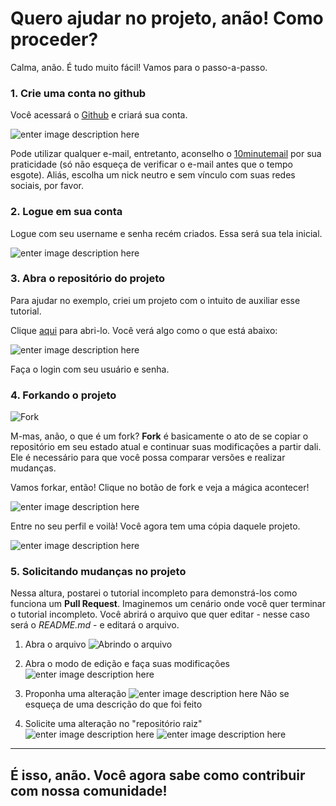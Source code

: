 # Quero ajudar no projeto, anão! Como proceder?

Calma, anão. É tudo muito fácil! Vamos para o passo-a-passo.

### 1. Crie uma conta no github

Você acessará o [Github](https://github.com) e criará sua conta.

![enter image description here](https://i.imgur.com/zJIcSIX.png "Home Github")

Pode utilizar qualquer e-mail, entretanto, aconselho o [10minutemail](https://10minutemail.com/10MinuteMail/index.html) por sua praticidade (só não esqueça de verificar o e-mail antes que o tempo esgote). Aliás, escolha um nick neutro e sem vínculo com suas redes sociais, por favor.

### 2. Logue em sua conta

Logue com seu username e senha recém criados. Essa será sua tela inicial.

![enter image description here](https://i.imgur.com/E3Kfyot.png "Github Login")


### 3. Abra o repositório do projeto

Para ajudar no exemplo, criei um projeto com o intuito de auxiliar esse tutorial.

Clique [aqui](https://github.com/anonynom/tutorial-27chan "Repositório do Tutorial") para abri-lo. Você verá algo como o que está abaixo:

![enter image description here](https://i.imgur.com/hfjOmLP.png "Tela do repositório")

Faça o login com seu usuário e senha.

### 4. Forkando o projeto

![](https://upload.wikimedia.org/wikipedia/commons/3/38/GitHub_Fork_Button.png "Fork")

M-mas, anão, o que é um fork?
**Fork** é basicamente o ato de se copiar o repositório em seu estado atual e continuar suas modificações a partir dali. Ele é necessário para que você possa comparar versões e realizar mudanças.

Vamos forkar, então! Clique no botão de fork e veja a mágica acontecer!

![enter image description here](https://i.imgur.com/ioBjbA4.png)

Entre no seu perfil e voilà! Você agora tem uma cópia daquele projeto.

![enter image description here](https://i.imgur.com/ydYS1uR.png)

### 5. Solicitando mudanças no projeto

Nessa altura, postarei o tutorial incompleto para demonstrá-los como funciona um **Pull Request**. Imaginemos um cenário onde você quer terminar o tutorial incompleto. Você abrirá o arquivo que quer editar - nesse caso será o *README.md* - e editará o arquivo.
	
	
1. Abra o arquivo
 ![](https://i.imgur.com/0F7j9qb.png "Abrindo o arquivo") 

2. Abra o modo de edição e faça suas modificações
![enter image description here](https://i.imgur.com/oL1v23h.png "Modo de edição") 

3. Proponha uma alteração
![enter image description here](https://i.imgur.com/LCuvYFa.png "Propondo um alteração")
Não se esqueça de uma descrição do que foi feito

4. Solicite uma alteração no "repositório raiz"
![enter image description here](https://i.imgur.com/pVpqmg7.png "Solicitando uma alteração")
![enter image description here](https://i.imgur.com/lQdbHLd.png)

---

## É isso, anão. Você agora sabe como contribuir com nossa comunidade!

